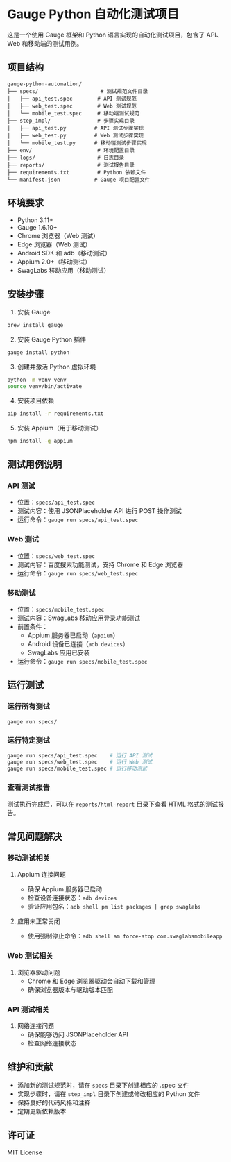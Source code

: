 # Gauge Python 自动化测试项目

这是一个使用 Gauge 框架和 Python 语言实现的自动化测试项目，包含了 API、Web 和移动端的测试用例。

## 项目结构

```
gauge-python-automation/
├── specs/                    # 测试规范文件目录
│   ├── api_test.spec        # API 测试规范
│   ├── web_test.spec        # Web 测试规范
│   └── mobile_test.spec     # 移动端测试规范
├── step_impl/               # 步骤实现目录
│   ├── api_test.py         # API 测试步骤实现
│   ├── web_test.py         # Web 测试步骤实现
│   └── mobile_test.py      # 移动端测试步骤实现
├── env/                     # 环境配置目录
├── logs/                    # 日志目录
├── reports/                 # 测试报告目录
├── requirements.txt         # Python 依赖文件
└── manifest.json           # Gauge 项目配置文件
```

## 环境要求

- Python 3.11+
- Gauge 1.6.10+
- Chrome 浏览器（Web 测试）
- Edge 浏览器（Web 测试）
- Android SDK 和 adb（移动测试）
- Appium 2.0+（移动测试）
- SwagLabs 移动应用（移动测试）

## 安装步骤

1. 安装 Gauge
```bash
brew install gauge
```

2. 安装 Gauge Python 插件
```bash
gauge install python
```

3. 创建并激活 Python 虚拟环境
```bash
python -m venv venv
source venv/bin/activate
```

4. 安装项目依赖
```bash
pip install -r requirements.txt
```

5. 安装 Appium（用于移动测试）
```bash
npm install -g appium
```

## 测试用例说明

### API 测试
- 位置：`specs/api_test.spec`
- 测试内容：使用 JSONPlaceholder API 进行 POST 操作测试
- 运行命令：`gauge run specs/api_test.spec`

### Web 测试
- 位置：`specs/web_test.spec`
- 测试内容：百度搜索功能测试，支持 Chrome 和 Edge 浏览器
- 运行命令：`gauge run specs/web_test.spec`

### 移动测试
- 位置：`specs/mobile_test.spec`
- 测试内容：SwagLabs 移动应用登录功能测试
- 前置条件：
  - Appium 服务器已启动（`appium`）
  - Android 设备已连接（`adb devices`）
  - SwagLabs 应用已安装
- 运行命令：`gauge run specs/mobile_test.spec`

## 运行测试

### 运行所有测试
```bash
gauge run specs/
```

### 运行特定测试
```bash
gauge run specs/api_test.spec    # 运行 API 测试
gauge run specs/web_test.spec    # 运行 Web 测试
gauge run specs/mobile_test.spec # 运行移动测试
```

### 查看测试报告
测试执行完成后，可以在 `reports/html-report` 目录下查看 HTML 格式的测试报告。

## 常见问题解决

### 移动测试相关

1. Appium 连接问题
   - 确保 Appium 服务器已启动
   - 检查设备连接状态：`adb devices`
   - 验证应用包名：`adb shell pm list packages | grep swaglabs`

2. 应用未正常关闭
   - 使用强制停止命令：`adb shell am force-stop com.swaglabsmobileapp`

### Web 测试相关

1. 浏览器驱动问题
   - Chrome 和 Edge 浏览器驱动会自动下载和管理
   - 确保浏览器版本与驱动版本匹配

### API 测试相关

1. 网络连接问题
   - 确保能够访问 JSONPlaceholder API
   - 检查网络连接状态

## 维护和贡献

- 添加新的测试规范时，请在 `specs` 目录下创建相应的 .spec 文件
- 实现步骤时，请在 `step_impl` 目录下创建或修改相应的 Python 文件
- 保持良好的代码风格和注释
- 定期更新依赖版本

## 许可证

MIT License
